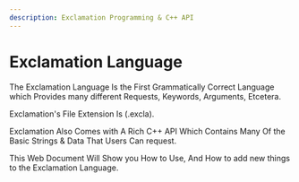 ```yaml
---
description: Exclamation Programming & C++ API
---
```


# Exclamation Language

The Exclamation Language Is the First Grammatically Correct Language which Provides many different Requests, Keywords, Arguments, Etcetera.

Exclamation's File Extension Is \(.excla\).

Exclamation Also Comes with A Rich C++ API Which Contains Many Of the Basic Strings & Data That Users Can request.

This Web Document Will Show you How to Use, And How to add new things to the Exclamation Language.





